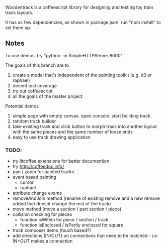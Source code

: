 Woodentrack is a coffeescript library for designing and testing toy train track layouts.

It has as few dependencies, as shown in package.json.  run "npm install" to set them up.

## Notes

To use demos, try "python -m SimpleHTTPServer 8000".

The goals of this branch are to
 1. create a model that's independent of the painting toolkit (e.g. d3 or raphael)
 2. decent test coverage
 3. try out coffeescript
 4. all the goals of the master project

Potential demos
 1. simple page with empty canvas.  open console.  start building track.
 2. random track builder
 3. take existing track and click button to morph track into another layout with the same pieces and the same number of loose ends
 4. easy to use track drawing application

### TODO:
 - try litcoffee extensions for better documention
 - try http://coffeedoc.info/
 - pan / zoom for painted tracks
 - event based painting
    - cursor
    - raphael
 - attribute change events
 - removeAndJoin method (rename of existing remove and a new remove added that doesnt change the rest of the track)
 - move method (move a section / part section / piece)
 - collision checking for pieces
	- function isWithin for piece / section / track
	- function isEnclosed / isPartly enclosed for square 
 - track composer demo (touch based?)
 - add directions (IN/OUT) on connections that need to be matched - i.e. IN+OUT makes a connection
